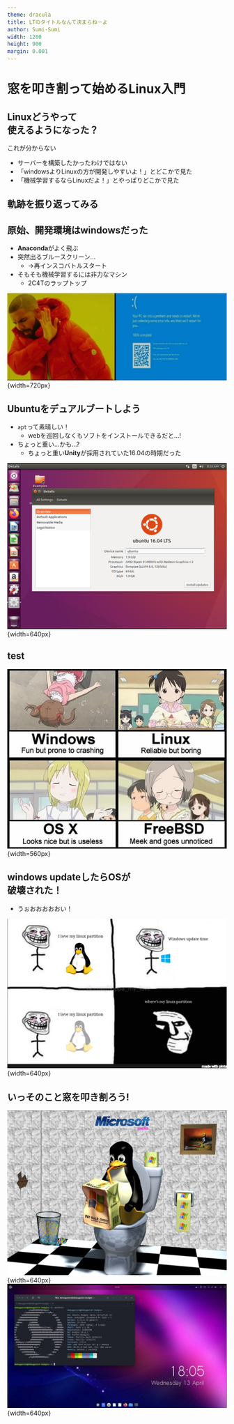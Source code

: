 ```yaml
---
theme: dracula
title: LTのタイトルなんて決まらねーよ
author: Sumi-Sumi
width: 1200
height: 900
margin: 0.001
---
```


<style type="text/css">
  .reveal h1,
  .reveal h2 {font-size: 1.9em;},
  .reveal h3,
  .reveal h4,
  .reveal h5,
  .reveal h6 {
    text-transform: none;
  }
</style>

# 窓を叩き割って始めるLinux入門

## Linuxどうやって<br>使えるようになった？

これが分からない

- サーバーを構築したかったわけではない
- 「windowsよりLinuxの方が開発しやすいよ！」とどこかで見た
- 「機械学習するならLinuxだよ！」とやっぱりどこかで見た

<h2 font-size=1.5em>軌跡を振り返ってみる</h2>

## 原始、開発環境はwindowsだった

- **Anaconda**がよく飛ぶ
- 突然出るブルースクリーン...
  - →再インスコバトルスタート
- そもそも機械学習するには非力なマシン
  - 2C4Tのラップトップ

![](./figs/g30ndd3dx0u81.jpg){width=720px}

## Ubuntuをデュアルブートしよう

- `apt`って素晴しい！
  - webを巡回しなくもソフトをインストールできるだと...!
- ちょっと重い...かも...?
  - ちょっと重い**Unity**が採用されていた16.04の時期だった

![](./figs/2023-11-24_17-33.png){width=640px}

## test

![](./figs/Windows_Vs_Mac_Vs_Linux_6.jpg){width=560px}

## windows updateしたらOSが<br>破壊された！

- うぉおおおおおい！

![](./figs/4nhkoa59rqh91.png){width=640px}

## いっそのこと窓を叩き割ろう!

![](./figs/e1ag7kro18j31.jpg){width=640px}
![](./figs/Ubuntu-Budgie-22.04-LTS-Desktop-1200x678.jpg){width=640px}
